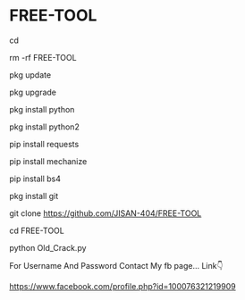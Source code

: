 # FREE-TOOL

cd

rm -rf FREE-TOOL

pkg update

pkg upgrade

pkg install python

pkg install python2

pip install requests

pip install mechanize

pip install bs4

pkg install git

git clone https://github.com/JISAN-404/FREE-TOOL

cd FREE-TOOL

python Old_Crack.py

For Username And Password 
Contact My fb page... Link👇

https://www.facebook.com/profile.php?id=100076321219909

